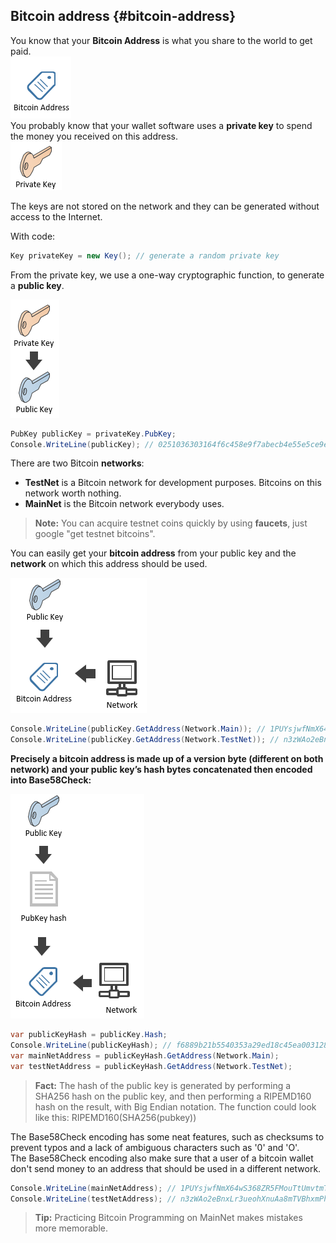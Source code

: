 ## Bitcoin address {#bitcoin-address}

You know that your **Bitcoin Address** is what you share to the world to get paid.  
![](../assets/BitcoinAddress.png)  
You probably know that your wallet software uses a **private key** to spend the money you received on this address.  
![](../assets/PrivateKey.png)  

The keys are not stored on the network and they can be generated without access to the Internet.  

With code:  
```cs  
Key privateKey = new Key(); // generate a random private key
```  
From the private key, we use a one-way cryptographic function, to generate a **public key**.  

![](../assets/PrivKeyPubKey.png)  
```cs 
PubKey publicKey = privateKey.PubKey;
Console.WriteLine(publicKey); // 0251036303164f6c458e9f7abecb4e55e5ce9ec2b2f1d06d633c9653a07976560c
```  

There are two Bitcoin **networks**: 
* **TestNet** is a Bitcoin network for development purposes. Bitcoins on this network worth nothing.  
* **MainNet** is the Bitcoin network everybody uses.  

> **Note:** You can acquire testnet coins quickly by using **faucets**, just google "get testnet bitcoins".  

You can easily get your **bitcoin address** from your public key and the **network** on which this address should be used. 

![](../assets/PubKeyToAddr.png)  

```cs 
Console.WriteLine(publicKey.GetAddress(Network.Main)); // 1PUYsjwfNmX64wS368ZR5FMouTtUmvtmTY
Console.WriteLine(publicKey.GetAddress(Network.TestNet)); // n3zWAo2eBnxLr3ueohXnuAa8mTVBhxmPhq
```  

**Precisely a bitcoin address is made up of a version byte (different on both network) and your public key’s hash bytes concatenated then encoded into Base58Check:**  

![](../assets/PubKeyHashToBitcoinAddress.png)  

```cs 
var publicKeyHash = publicKey.Hash;
Console.WriteLine(publicKeyHash); // f6889b21b5540353a29ed18c45ea0031280c42cf
var mainNetAddress = publicKeyHash.GetAddress(Network.Main);
var testNetAddress = publicKeyHash.GetAddress(Network.TestNet);
```  

> **Fact:** The hash of the public key is generated by performing a SHA256 hash on the public key, and then performing a RIPEMD160 hash on the result, with Big Endian notation. The function could look like this: RIPEMD160(SHA256(pubkey))  

The Base58Check encoding has some neat features, such as checksums to prevent typos and a lack of ambiguous characters such as '0' and 'O'.  
The Base58Check encoding also make sure that a user of a bitcoin wallet don't send money to an address that should be used in a different network.

```cs 
Console.WriteLine(mainNetAddress); // 1PUYsjwfNmX64wS368ZR5FMouTtUmvtmTY
Console.WriteLine(testNetAddress); // n3zWAo2eBnxLr3ueohXnuAa8mTVBhxmPhq
```  

> **Tip:** Practicing Bitcoin Programming on MainNet makes mistakes more memorable.  